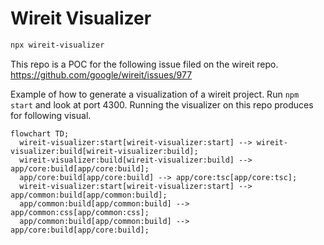 # Wireit Visualizer

```bash
npx wireit-visualizer
```

This repo is a POC for the following issue filed on the wireit repo. https://github.com/google/wireit/issues/977

Example of how to generate a visualization of a wireit project. Run `npm start` and look at port 4300. Running the visualizer on this repo produces for following visual.

```mermaid
flowchart TD;
  wireit-visualizer:start[wireit-visualizer:start] --> wireit-visualizer:build[wireit-visualizer:build];
  wireit-visualizer:build[wireit-visualizer:build] --> app/core:build[app/core:build];
  app/core:build[app/core:build] --> app/core:tsc[app/core:tsc];
  wireit-visualizer:start[wireit-visualizer:start] --> app/common:build[app/common:build];
  app/common:build[app/common:build] --> app/common:css[app/common:css];
  app/common:build[app/common:build] --> app/core:build[app/core:build];
```

